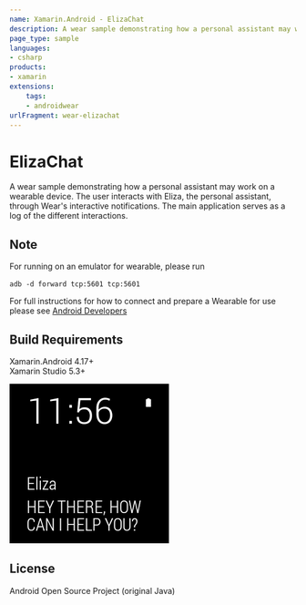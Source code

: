 ```yaml
---
name: Xamarin.Android - ElizaChat
description: A wear sample demonstrating how a personal assistant may work on a wearable device. The user interacts with Eliza, the personal assistant
page_type: sample
languages:
- csharp
products:
- xamarin
extensions:
    tags:
    - androidwear
urlFragment: wear-elizachat
---
```

# ElizaChat

A wear sample demonstrating how a personal assistant may work on a wearable device.
The user interacts with Eliza, the personal assistant, through Wear's interactive notifications. The main application serves as a log of the different interactions.

## Note

For running on an emulator for wearable, please run

```shell
adb -d forward tcp:5601 tcp:5601
```

For full instructions for how to connect and prepare a Wearable for use please see [Android Developers](http://developer.android.com/training/wearables/apps/creating.html#SetupEmulator)

## Build Requirements

Xamarin.Android 4.17+  
Xamarin Studio 5.3+

![ElizaChat application screenshot](Screenshots/notification-muted.png "ElizaChat application screenshot")

## License

Android Open Source Project (original Java)  

